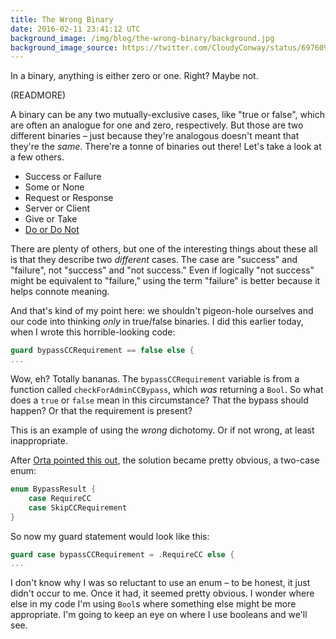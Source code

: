 ```yaml
---
title: The Wrong Binary
date: 2016-02-11 23:41:12 UTC
background_image: /img/blog/the-wrong-binary/background.jpg
background_image_source: https://twitter.com/CloudyConway/status/697609940140224513
---
```


In a binary, anything is either zero or one. Right? Maybe not. 

(READMORE)

A binary can be any two mutually-exclusive cases, like "true or false", which are often an analogue for one and zero, respectively. But those are two different binaries – just because they're analogous doesn't meant that they're the _same_. There're a tonne of binaries out there! Let's take a look at a few others.

- Success or Failure
- Some or None
- Request or Response
- Server or Client
- Give or Take
- [Do or Do Not](https://cdn1.lockerdome.com/uploads/cdcf6960d1f78b73fe33f730500e77a6ee243a1398f3bd559d525d9e5e927419_large)

There are plenty of others, but one of the interesting things about these all is that they describe two _different_ cases. The case are "success" and "failure", not "success" and "not success." Even if logically "not success" might be equivalent to "failure," using the term "failure" is better because it helps connote meaning.

And that's kind of my point here: we shouldn't pigeon-hole ourselves and our code into thinking _only_ in true/false binaries. I did this earlier today, when I wrote this horrible-looking code:

```swift
guard bypassCCRequirement == false else {
...
```

Wow, eh? Totally bananas. The `bypassCCRequirement` variable is from a function called `checkForAdminCCBypass`, which _was_ returning a `Bool`. So what does a `true` or `false` mean in this circumstance? That the bypass should happen? Or that the requirement is present? 

This is an example of using the _wrong_ dichotomy. Or if not wrong, at least inappropriate. 

After [Orta pointed this out](https://github.com/artsy/eidolon/pull/588#discussion_r52672464), the solution became pretty obvious, a two-case enum:

```swift
enum BypassResult {
    case RequireCC
    case SkipCCRequirement
}
```

So now my guard statement would look like this:

```swift
guard case bypassCCRequirement = .RequireCC else {
...
```

I don't know why I was so reluctant to use an enum – to be honest, it just didn't occur to me. Once it had, it seemed pretty obvious. I wonder where else in my code I'm using `Bool`s where something else might be more appropriate. I'm going to keep an eye on where I use booleans and we'll see.


